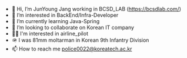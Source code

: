 - 👋 Hi, I’m JunYoung Jang working in BCSD_LAB (https://bcsdlab.com/)
- 👀 I’m interested in BackEnd/Infra-Developer
- 🌱 I’m currently learning Java-Spring
- 💞️ I’m looking to collaborate on Korean IT company
- 👨‍✈️ I'm interested in airline_pilot
- 🪖 I was 81mm moltarman in Korean 9th Infantry Division
- 📫 How to reach me police0022@koreatech.ac.kr

<!---
johnny19991006/johnny19991006 is a ✨ special ✨ repository because its `README.md` (this file) appears on your GitHub profile.
You can click the Preview link to take a look at your changes.
--->
